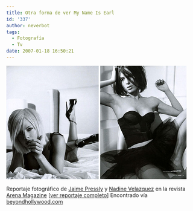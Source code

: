 ```yaml
---
title: Otra forma de ver My Name Is Earl
id: '337'
author: neverbot
tags:
  - Fotografía
  - Tv
date: 2007-01-18 16:50:21
---
```


![Jaime Pressly](./otra-forma-de-ver-my-name-is-earl/MyNameIsEarl-JaimePressly.jpg "Jaime Pressly") ![Nadine Velazquez](./otra-forma-de-ver-my-name-is-earl/MyNameIsEarl-NadineVelazquez.jpg "Nadine Velazquez")

Reportaje fotográfico de [Jaime Pressly](http://www.imdb.com/name/nm0005326/) y [Nadine Velazquez](http://www.imdb.com/name/nm1229204/) en la revista [Arena Magazine](http://www.arenamagazine.co.uk/) \[[ver reportaje completo](http://www.arenamagazine.co.uk/?p=397)\] Encontrado vía [beyondhollywood.com](http://www.beyondhollywood.com/gallery/jaime-pressly-and-nadine-velazquez-in-arena-magazine/)